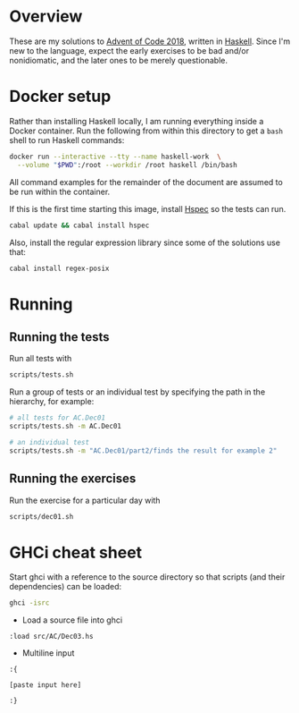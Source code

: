 # Overview

These are my solutions to [Advent of Code 2018](https://adventofcode.com/2018),
written in [Haskell](https://www.haskell.org/).  Since I'm new to the language,
expect the early exercises to be bad and/or nonidiomatic, and the later ones to
be merely questionable.

# Docker setup

Rather than installing Haskell locally, I am running everything inside a Docker
container.  Run the following from within this directory to get a `bash` shell
to run Haskell commands:

```bash
docker run --interactive --tty --name haskell-work  \
  --volume "$PWD":/root --workdir /root haskell /bin/bash
```

All command examples for the remainder of the document are assumed to be run
within the container.

If this is the first time starting this image, install
[Hspec](http://hspec.github.io/) so the tests can run.

```bash
cabal update && cabal install hspec
```    

Also, install the regular expression library since some of the solutions use
that:

```bash
cabal install regex-posix
```

# Running
## Running the tests

Run all tests with

```bash
scripts/tests.sh
```

Run a group of tests or an individual test by specifying the path in the
hierarchy, for example:

```bash
# all tests for AC.Dec01
scripts/tests.sh -m AC.Dec01

# an individual test
scripts/tests.sh -m "AC.Dec01/part2/finds the result for example 2"
```

## Running the exercises

Run the exercise for a particular day with

```bash
scripts/dec01.sh
```

# GHCi cheat sheet
Start ghci with a reference to the source directory so that scripts (and their
dependencies) can be loaded:

```bash
ghci -isrc
```

* Load a source file into ghci

```
:load src/AC/Dec03.hs
```

* Multiline input

```
:{

[paste input here]

:}
```
